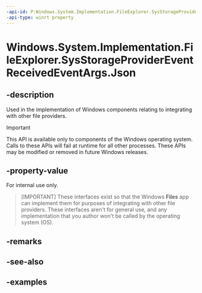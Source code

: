 ```yaml
---
-api-id: P:Windows.System.Implementation.FileExplorer.SysStorageProviderEventReceivedEventArgs.Json
-api-type: winrt property
---
```


# Windows.System.Implementation.FileExplorer.SysStorageProviderEventReceivedEventArgs.Json

<!--
public string Json { get; }
-->

## -description

Used in the implementation of Windows components relating to integrating with other file providers.

> [!IMPORTANT]
> This API is available only to components of the Windows operating system. Calls to these APIs will fail at runtime for all other processes. These APIs may be modified or removed in future Windows releases.

## -property-value

For internal use only.

> [IMPORTANT]
> These interfaces exist so that the Windows **Files** app can implement them for purposes of integrating with other file providers. These interfaces aren't for general use, and any implementation that you author won't be called by the operating system (OS).

## -remarks

## -see-also

## -examples